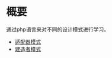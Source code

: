 # 概要
通过php语言来对不同的设计模式进行学习。

* [适配器模式](https://note.youdao.com/)
* [建造者模式](https://note.youdao.com/)


